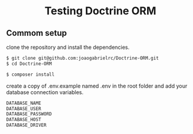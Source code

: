 <h1 align="center">Testing Doctrine ORM</h1>

## Commom setup

clone the repository and install the dependencies.
```bash
$ git clone git@github.com:joaogabrielrc/Doctrine-ORM.git
$ cd Doctrine-ORM
```

```bash
$ composer install
```

create a copy of .env.example named .env in the root folder and add your database connection variables. 
```bash
DATABASE_NAME
DATABASE_USER
DATABASE_PASSWORD
DATABASE_HOST
DATABASE_DRIVER
```
